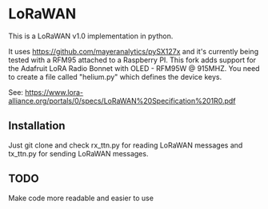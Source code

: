 # LoRaWAN
This is a LoRaWAN v1.0 implementation in python.

It uses https://github.com/mayeranalytics/pySX127x and it's currently being tested with a RFM95 attached to a Raspberry PI.
This fork adds support for the Adafruit LoRA Radio Bonnet with OLED - RFM95W @ 915MHZ.
You need to create a file called "helium.py" which defines the device keys.

See: https://www.lora-alliance.org/portals/0/specs/LoRaWAN%20Specification%201R0.pdf

## Installation
Just git clone and check rx_ttn.py for reading LoRaWAN messages and tx_ttn.py for sending LoRaWAN messages.

## TODO
Make code more readable and easier to use
